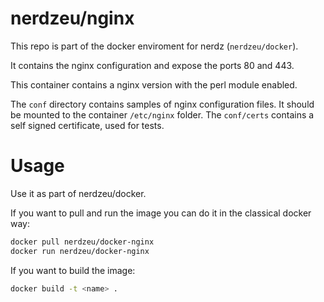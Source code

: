 # nerdzeu/nginx

This repo is part of the docker enviroment for nerdz (`nerdzeu/docker`).

It contains the nginx configuration and expose the ports 80 and 443.

This container contains a nginx version with the perl module enabled.

The `conf` directory contains samples of nginx configuration files. It should be mounted to the container `/etc/nginx` folder.
The `conf/certs` contains a self signed certificate, used for tests.

# Usage

Use it as part of nerdzeu/docker.

If you want to pull and run the image you can do it in the classical docker way:

```sh
docker pull nerdzeu/docker-nginx
docker run nerdzeu/docker-nginx
```

If you want to build the image:

```sh
docker build -t <name> .
```
